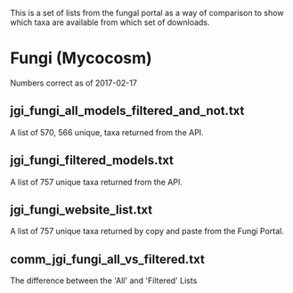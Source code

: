This is a set of lists from the fungal portal as a way of comparison to show which taxa are available from which set of downloads.

# Fungi (Mycocosm)

Numbers correct as of 2017-02-17

## jgi_fungi_all_models_filtered_and_not.txt

A list of 570, 566 unique, taxa returned from the API.

## jgi_fungi_filtered_models.txt

A list of 757 unique taxa returned from the API.

## jgi_fungi_website_list.txt

A list of 757 unique taxa returned by copy and paste from the Fungi Portal.

## comm_jgi_fungi_all_vs_filtered.txt

The difference between the 'All' and 'Filtered' Lists
